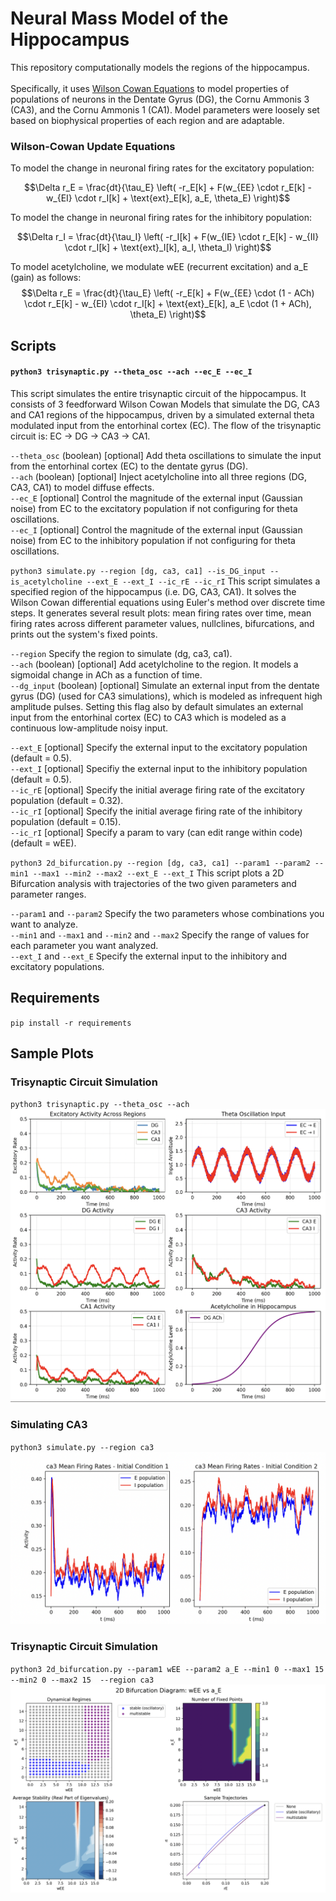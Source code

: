 # Neural Mass Model of the Hippocampus

This repository computationally models the regions of the hippocampus.
<br>
<br>
Specifically, it uses [Wilson Cowan Equations](https://pubmed.ncbi.nlm.nih.gov/4332108/) to model properties of populations of neurons in the Dentate Gyrus (DG), the Cornu Ammonis 3 (CA3), and the Cornu Ammonis 1 (CA1). Model parameters were loosely set based on biophysical properties of each region and are adaptable. 

### Wilson-Cowan Update Equations
To model the change in neuronal firing rates for the excitatory population:

$$\Delta r_E = \frac{dt}{\tau_E} \left( -r_E[k] + F(w_{EE} \cdot r_E[k] - w_{EI} \cdot r_I[k] + \text{ext}_E[k], a_E, \theta_E) \right)$$

To model the change in neuronal firing rates for the inhibitory population:

$$\Delta r_I = \frac{dt}{\tau_I} \left( -r_I[k] + F(w_{IE} \cdot r_E[k] - w_{II} \cdot r_I[k] + \text{ext}_I[k], a_I, \theta_I) \right)$$

To model acetylcholine, we modulate wEE (recurrent excitation) and a_E (gain) as follows:
$$\Delta r_E = \frac{dt}{\tau_E} \left( -r_E[k] + F(w_{EE} \cdot (1 - ACh) \cdot r_E[k] - w_{EI} \cdot r_I[k] + \text{ext}_E[k], a_E \cdot (1 + ACh), \theta_E) \right)$$

## Scripts

#### `python3 trisynaptic.py --theta_osc --ach --ec_E --ec_I`
This script simulates the entire trisynaptic circuit of the hippocampus. It consists of 3 feedforward Wilson Cowan Models that simulate the DG, CA3 and CA1 regions of the hippocampus, driven by a simulated external theta modulated input from the entorhinal cortex (EC). The flow of the trisynaptic circuit is: EC -> DG -> CA3 -> CA1.

`--theta_osc` (boolean) [optional] Add theta oscillations to simulate the input from the entorhinal cortex (EC) to the dentate gyrus (DG). <br>
`--ach` (boolean) [optional] Inject acetylcholine into all three regions (DG, CA3, CA1) to model diffuse effects. <br>
`--ec_E` [optional] Control the magnitude of the external input (Gaussian noise) from EC to the excitatory population if not configuring for theta oscillations. <br>
`--ec_I` [optional] Control the magnitude of the external input (Gaussian noise) from EC to the inhibitory population if not configuring for theta oscillations. <br>

`python3 simulate.py --region [dg, ca3, ca1] --is_DG_input --is_acetylcholine --ext_E --ext_I --ic_rE --ic_rI`
This script simulates a specified region of the hippocampus (i.e. DG, CA3, CA1). It solves the Wilson Cowan differential equations using Euler's method over discrete time steps. It generates several result plots: mean firing rates over time, mean firing rates across different parameter values, nullclines, bifurcations, and prints out the system's fixed points.

`--region` Specify the region to simulate (dg, ca3, ca1). <br>
`--ach` (boolean) [optional] Add acetylcholine to the region. It models a sigmoidal change in ACh as a function of time. <br>
`--dg_input` (boolean) [optional] Simulate an external input from the dentate gyrus (DG) (used for CA3 simulations), which is modeled as infrequent high amplitude pulses. Setting this flag also by default simulates an external input from the entorhinal cortex (EC) to CA3 which is modeled as a continuous low-amplitude noisy input. <br>

`--ext_E` [optional] Specify the external input to the excitatory population (default = 0.5). <br>
`--ext_I` [optional] Specifiy the external input to the inhibitory population (default = 0.5). <br>
`--ic_rE` [optional] Specify the initial average firing rate of the excitatory population (default = 0.32). <br>
`--ic_rI` [optional] Specify the initial average firing rate of the inhibitory population (default = 0.15). <br>
`--ic_rI` [optional] Specify a param to vary (can edit range within code) (default = wEE). <br>

`python3 2d_bifurcation.py --region [dg, ca3, ca1] --param1 --param2 --min1 --max1 --min2 --max2 --ext_E --ext_I` 
This script plots a 2D Bifurcation analysis with trajectories of the two given parameters and parameter ranges.

`--param1` and `--param2` Specify the two parameters whose combinations you want to analyze. <br>
`--min1` and `--max1` and `--min2` and `--max2` Specify the range of values for each parameter you want analyzed. <br>
`--ext_I` and `--ext_E` Specify the external input to the inhibitory and excitatory populations. <br>

## Requirements
`pip install -r requirements`

## Sample Plots
### Trisynaptic Circuit Simulation
`python3 trisynaptic.py --theta_osc --ach`
![Trisynaptic Circuit](/sample_plots/trisynaptic_plot.png)

### Simulating CA3
`python3 simulate.py --region ca3`
![CA3 Firing Rates](/sample_plots/ca3_frs.png)

### Trisynaptic Circuit Simulation
`python3 2d_bifurcation.py --param1 wEE --param2 a_E --min1 0 --max1 15 --min2 0 --max2 15  --region ca3`
![2D Bifurcation](/sample_plots/bifurcation.png)
